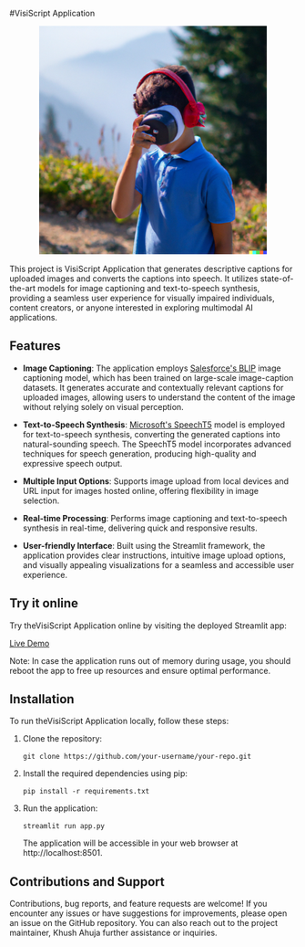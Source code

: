 #VisiScript Application

<p align="center">
   <img src="images/logo.png" alt="logo" width="400" height="400">
</p>
This project is VisiScript Application that generates descriptive captions for uploaded images and converts the captions into speech. It utilizes state-of-the-art models for image captioning and text-to-speech synthesis, providing a seamless user experience for visually impaired individuals, content creators, or anyone interested in exploring multimodal AI applications.

## Features

- **Image Captioning**: The application employs [Salesforce's BLIP](https://huggingface.co/Salesforce/blip-image-captioning-base) image captioning model, which has been trained on large-scale image-caption datasets. It generates accurate and contextually relevant captions for uploaded images, allowing users to understand the content of the image without relying solely on visual perception.

- **Text-to-Speech Synthesis**: [Microsoft's SpeechT5](https://huggingface.co/microsoft/speecht5_tts) model is employed for text-to-speech synthesis, converting the generated captions into natural-sounding speech. The SpeechT5 model incorporates advanced techniques for speech generation, producing high-quality and expressive speech output.

- **Multiple Input Options**: Supports image upload from local devices and URL input for images hosted online, offering flexibility in image selection.

- **Real-time Processing**: Performs image captioning and text-to-speech synthesis in real-time, delivering quick and responsive results.

- **User-friendly Interface**: Built using the Streamlit framework, the application provides clear instructions, intuitive image upload options, and visually appealing visualizations for a seamless and accessible user experience.

## Try it online

Try theVisiScript Application online by visiting the deployed Streamlit app:

[Live Demo](https://image-to-audio.streamlit.app)

Note: In case the application runs out of memory during usage, you should reboot the app to free up resources and ensure optimal performance.

## Installation

To run theVisiScript Application locally, follow these steps:

1. Clone the repository:

   ```shell
   git clone https://github.com/your-username/your-repo.git
   ```

2. Install the required dependencies using pip:
   ```shell
   pip install -r requirements.txt
   ```
3. Run the application:
   ```shell
   streamlit run app.py
   ```
   The application will be accessible in your web browser at http://localhost:8501.

## Contributions and Support

Contributions, bug reports, and feature requests are welcome! If you encounter any issues or have suggestions for improvements, please open an issue on the GitHub repository. You can also reach out to the project maintainer, Khush Ahuja further assistance or inquiries.
